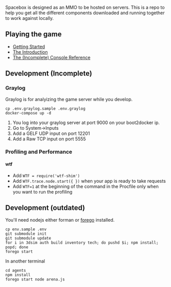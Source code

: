 Spacebox is designed as an MMO to be hosted on servers. This is a repo to help you get all the different components downloaded and running together to work against locally.

## Playing the game

* [Getting Started](./docs/getting-started.md)
* [The Introduction](./docs/introduction.md)
* [The (Incomplete) Console Reference](./docs/console.md)

## Development (Incomplete)

### Graylog

Graylog is for analyizing the game server while you develop.

```
cp .env.graylog.sample .env.graylog
docker-compose up -d
```

1. You log into your graylog server at port 9000 on your boot2docker ip.
2. Go to System->Inputs
3. Add a GELF UDP input on port 12201
3. Add a Raw TCP input on port 5555

### Profiling and Performance

#### wtf

* Add `WTF = require('wtf-shim')`
* Add `WTF.trace.node.start({ })` when your app is ready to
  take requests
* Add `WTF=1` at the beginning of the command in the
  Procfile only when you want to run the profiling

## Development (outdated)

You'll need nodejs either forman or [forego](https://github.com/ddollar/forego) installed.

```
cp env.sample .env
git submodule init
git submodule update
for i in 3dsim auth build inventory tech; do pushd $i; npm install; popd; done
forego start
```

In another terminal
```
cd agents
npm install
forego start node arena.js
```
